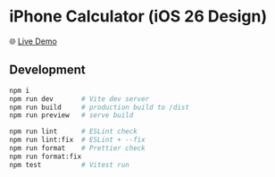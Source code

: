 # iPhone Calculator (iOS 26 Design)

🌐 [Live Demo](https://TheLastOneNT.github.io/calculator-iphone/)

## Development

```bash
npm i
npm run dev       # Vite dev server
npm run build     # production build to /dist
npm run preview   # serve build

npm run lint      # ESLint check
npm run lint:fix  # ESLint + --fix
npm run format    # Prettier check
npm run format:fix
npm test          # Vitest run
```
